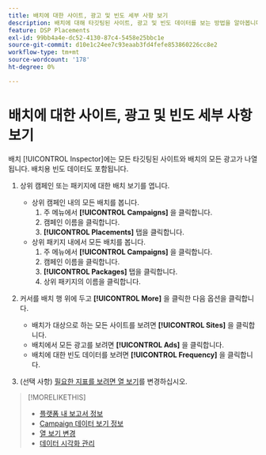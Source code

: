 ```yaml
---
title: 배치에 대한 사이트, 광고 및 빈도 세부 사항 보기
description: 배치에 대해 타깃팅된 사이트, 광고 및 빈도 데이터를 보는 방법을 알아봅니다.
feature: DSP Placements
exl-id: 99bb4a4e-dc52-4130-87c4-5458e25bbc1e
source-git-commit: d10e1c24ee7c93eaab3fd4fefe853860226cc8e2
workflow-type: tm+mt
source-wordcount: '178'
ht-degree: 0%

---
```


# 배치에 대한 사이트, 광고 및 빈도 세부 사항 보기

배치 [!UICONTROL Inspector]에는 모든 타깃팅된 사이트와 배치의 모든 광고가 나열됩니다. 배치용 빈도 데이터도 포함됩니다.

1. 상위 캠페인 또는 패키지에 대한 배치 보기를 엽니다.

   * 상위 캠페인 내의 모든 배치를 봅니다.
      1. 주 메뉴에서 **[!UICONTROL Campaigns]** 을 클릭합니다.
      1. 캠페인 이름을 클릭합니다.
      1. **[!UICONTROL Placements]** 탭을 클릭합니다.
   * 상위 패키지 내에서 모든 배치를 봅니다.
      1. 주 메뉴에서 **[!UICONTROL Campaigns]** 을 클릭합니다.
      1. 캠페인 이름을 클릭합니다.
      1. **[!UICONTROL Packages]** 탭을 클릭합니다.
      1. 상위 패키지의 이름을 클릭합니다.


1. 커서를 배치 행 위에 두고 **[!UICONTROL More]** 을 클릭한 다음 옵션을 클릭합니다.
   * 배치가 대상으로 하는 모든 사이트를 보려면 **[!UICONTROL Sites]** 을 클릭합니다.
   * 배치에서 모든 광고를 보려면 **[!UICONTROL Ads]** 을 클릭합니다.
   * 배치에 대한 빈도 데이터를 보려면 **[!UICONTROL Frequency]** 을 클릭합니다.

1. (선택 사항) [필요한 지표를 보려면 열 보기](column-view-change.md)를 변경하십시오.

>[!MORELIKETHIS]
>
>* [플랫폼 내 보고서 정보](campaign-reports-about.md)
>* [Campaign 데이터 보기 정보](campaign-data-views-about.md)
>* [열 보기 변경](column-view-change.md)
>* [데이터 시각화 관리](campaign-data-visualization-manage.md)

